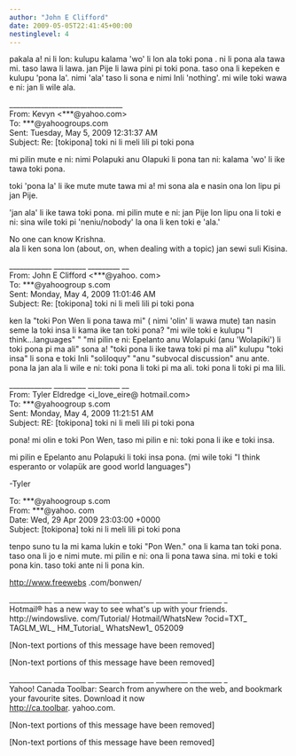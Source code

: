 ```yaml
---
author: "John E Clifford"
date: 2009-05-05T22:41:45+00:00
nestinglevel: 4
---
```

pakala a! ni li lon: kulupu kalama 'wo' li lon ala toki pona . ni li pona ala tawa mi. taso lawa li lawa. jan Pije li lawa pini pi toki pona. taso ona li kepeken e kulupu 'pona la'. nimi 'ala' taso li sona e nimi Inli 'nothing'. mi wile toki wawa e ni: jan li wile ala.  
  
  
  
  
\_\_\_\_\_\_\_\_\_\_\_\_\_\_\_\_\_\_\_\_\_\_\_\_\_\_\_\_\_\_\_\_  
From: Kevyn <\*\*\*@yahoo.com>  
To: \*\*\*@yahoogroups.com  
Sent: Tuesday, May 5, 2009 12:31:37 AM  
Subject: Re: \[tokipona\] toki ni li meli lili pi toki pona  
  
  
  
  
  
mi pilin mute e ni: nimi Polapuki anu Olapuki li pona tan ni: kalama 'wo' li ike tawa toki pona.  
  
toki 'pona la' li ike mute mute tawa mi a! mi sona ala e nasin ona lon lipu pi jan Pije.  
  
'jan ala' li ike tawa toki pona. mi pilin mute e ni: jan Pije lon lipu ona li toki e ni: sina wile toki pi 'neniu/nobody' la ona li ken toki e 'ala.'  
  
No one can know Krishna.  
ala li ken sona lon (about, on, when dealing with a topic) jan sewi suli Kisina.  
  
\_\_\_\_\_\_\_\_\_\_\_\_ \_\_\_\_\_\_\_\_\_ \_\_\_\_\_\_\_\_\_ \_\_  
From: John E Clifford <\*\*\*@yahoo. com>  
To: \*\*\*@yahoogroup s.com  
Sent: Monday, May 4, 2009 11:01:46 AM  
Subject: Re: \[tokipona\] toki ni li meli lili pi toki pona  
  
ken la "toki Pon Wen li pona tawa mi" ( nimi 'olin' li wawa mute) tan nasin seme la toki insa li kama ike tan toki pona? "mi wile toki e kulupu "I think...languages" " "mi pilin e ni: Epelanto anu Wolapuki (anu 'Wolapiki') li toki pona pi ma ali" sona a! "toki pona li ike tawa toki pi ma ali" kulupu "toki insa" li sona e toki Inli "soliloquy" "anu "subvocal discussion" anu ante. pona la jan ala li wile e ni: toki pona li toki pi ma ali. toki pona li toki pi ma lili.  
  
\_\_\_\_\_\_\_\_\_\_\_\_ \_\_\_\_\_\_\_\_\_ \_\_\_\_\_\_\_\_\_ \_\_  
From: Tyler Eldredge <i\_love\_eire@ hotmail.com>  
To: \*\*\*@yahoogroup s.com  
Sent: Monday, May 4, 2009 11:21:51 AM  
Subject: RE: \[tokipona\] toki ni li meli lili pi toki pona  
  
pona! mi olin e toki Pon Wen, taso mi pilin e ni: toki pona li ike e toki insa.  
  
mi pilin e Epelanto anu Polapuki li toki insa pona. (mi wile toki "I think esperanto or volapük are good world languages")  
  
\-Tyler  
  
To: \*\*\*@yahoogroup s.com  
From: \*\*\*@yahoo. com  
Date: Wed, 29 Apr 2009 23:03:00 +0000  
Subject: \[tokipona\] toki ni li meli lili pi toki pona  
  
tenpo suno tu la mi kama lukin e toki "Pon Wen." ona li kama tan toki pona. taso ona li jo e nimi mute. mi pilin e ni: ona li pona tawa sina. mi toki e toki pona kin. taso toki ante ni li pona kin.  
  
http://www.freewebs .com/bonwen/  
  
\_\_\_\_\_\_\_\_\_\_\_\_ \_\_\_\_\_\_\_\_\_ \_\_\_\_\_\_\_\_\_ \_\_\_\_\_\_\_\_\_ \_\_\_\_\_\_\_\_\_ \_\_\_\_\_\_\_\_\_ \_  
Hotmail® has a new way to see what's up with your friends.  
http://windowslive. com/Tutorial/ Hotmail/WhatsNew ?ocid=TXT\_ TAGLM\_WL\_ HM\_Tutorial\_ WhatsNew1\_ 052009  
  
\[Non-text portions of this message have been removed\]  
  
\[Non-text portions of this message have been removed\]  
  
\_\_\_\_\_\_\_\_\_\_\_\_ \_\_\_\_\_\_\_\_\_ \_\_\_\_\_\_\_\_\_ \_\_\_\_\_\_\_\_\_ \_\_\_\_\_\_\_\_\_ \_\_\_\_\_\_\_\_\_ \_  
Yahoo! Canada Toolbar: Search from anywhere on the web, and bookmark your favourite sites. Download it now  
http://ca.toolbar. yahoo.com.  
  
\[Non-text portions of this message have been removed\]  
  
  
  
  
  
  
  
\[Non-text portions of this message have been removed\]